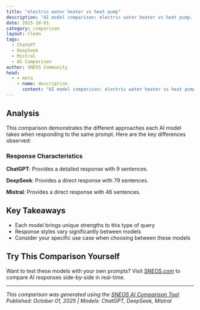 ```yaml
---
title: "electric water heater vs heat pump"
description: "AI model comparison: electric water heater vs heat pump..."
date: 2025-10-01
category: comparison
layout: Clean
tags:
  - ChatGPT
  - DeepSeek
  - Mistral
  - AI Comparison
author: SNEOS Community
head:
  - - meta
    - name: description
      content: "AI model comparison: electric water heater vs heat pump..."
---
```


<ChatComparison
  title="electric water heater vs heat pump"
  prompt="electric water heater vs heat pump"
  :responses='{"ChatGPT": "Certainly! Here\u0027s a comparison between an electric water heater and a heat pump water heater to help you understand their differences, advantages, and disadvantages:\n\n### Electric Water Heater\n**How it works:** \nAn electric water heater uses electric resistance coils to heat the water directly. Electricity passes through heating elements, which generate heat and warm the water in the tank.\n\n**Pros:** \n- Generally lower upfront cost \n- Simple technology, widely available \n- Easy to install and maintain \n- Reliable and quick heating\n\n**Cons:** \n- Higher operating costs due to electricity consumption \n- Less energy-efficient (typically around 90% efficiency) \n- Higher environmental impact if electricity comes from fossil fuels \n- Can increase electric bills significantly\n\n---\n\n### Heat Pump Water Heater (HPWH)\n**How it works:** \nA heat pump water heater extracts heat from the surrounding air and transfers it to the water. It works like an air conditioner or refrigerator in reverse, using electricity to move heat rather than generate it directly.\n\n**Pros:** \n- Much higher efficiency (200-300%) due to heat transfer method \n- Lower operating costs and energy bills \n- Environmentally friendly, especially when powered by renewable energy \n- Can cool and dehumidify the surrounding air (depending on installation)\n\n**Cons:** \n- Higher upfront cost for purchase and installation \n- Requires more space and good ventilation (needs air source) \n- Slower heating compared to electric resistance heaters \n- May be less effective in very cold climates unless specially designed\n\n---\n\n### Summary \n| Feature | Electric Water Heater | Heat Pump Water Heater |\n|-----------------------|--------------------------------|---------------------------------|\n| Initial Cost | Lower | Higher |\n| Operating Cost | Higher | Lower |\n| Energy Efficiency | ~90% | 200-300% |\n| Environmental Impact | Higher | Lower |\n| Installation Space | Compact | Requires more space/ventilation |\n| Heating Speed | Faster | Slower |\n| Best Climate | All climates | Moderate to warm climates |\n\n---\n\n### Which one to choose? \n- If you want lower upfront cost and straightforward installation, and don\u2019t mind higher electricity bills, an electric water heater is suitable. \n- If you want to save on operating costs and are environmentally conscious, and you have space and suitable climate conditions, a heat pump water heater is typically a better choice in the long run.\n\nIf you need advice tailored to your location and usage, feel free to ask!", "DeepSeek": "Of course. This is a classic \u0022it depends\u0022 question, but understanding the pros and cons of each will make the right choice clear for your situation.\n\nLet\u0027s break down the key differences between a standard electric resistance water heater and a heat pump water heater (HPWH).\n\n### At a Glance: Quick Comparison Table\n\n| Feature | Electric Resistance Water Heater | Heat Pump Water Heater (HPWH) |\n| :--- | :--- | :--- |\n| **How It Works** | Uses electric heating elements (like a giant kettle) to heat water directly. | Uses a refrigerator-like cycle to move heat from the surrounding air into the water. It\u0027s a \u0022heat mover.\u0022 |\n| **Energy Efficiency** | **Very Low.** 100% efficient (1 unit of electricity = 1 unit of heat). | **Extremely High.** 200-400% efficient (1 unit of electricity = 2-4 units of heat). |\n| **Operating Cost** | **High.** The most expensive common way to heat water. | **Very Low.** Can cut water heating costs by 50-75%. |\n| **Upfront Cost** | **Low.** $300 - $1,500 for the unit. | **High.** $1,200 - $2,500\u002B for the unit, before incentives. |\n| **Installation** | Simple, often a direct replacement. | More complex. Needs specific space/airflow requirements. |\n| **Heating Speed** | Fast recovery. Good for high-demand households. | Slower recovery. May require careful sizing or a \u0022hybrid\u0022 mode. |\n| **Climate Dependence** | Works the same everywhere, anytime. | **Best in warm climates.** Less efficient in cold spaces (e.g., a chilly basement in winter). |\n| **Lifespan** | 10-15 years | 10-15 years (but often with a longer warranty on key components) |\n| **Cooling/Dehumidifying** | No | **Yes.** Actively cools and dehumidifies the space it\u0027s in. |\n| **Noise Level** | Silent | Noticeable. Sounds like a small refrigerator or window AC unit. |\n\n---\n\n### Deep Dive: Pros and Cons\n\n#### Electric Resistance Water Heater\n\nThis is the traditional, simple tank-style heater you\u0027ll find in most homes.\n\n* **Pros:**\n * **Lower Purchase Price:** Significantly cheaper to buy initially.\n * **Simple Installation:** A straightforward replacement for an existing electric unit.\n * **Reliable \u0026 Widespread:** Simple technology with readily available parts and technicians.\n * **Unlimited Location:** Can be installed in a small closet or conditioned space without issue.\n * **Fast Hot Water Recovery:** Heats water quickly, making it suitable for back-to-back showers.\n\n* **Cons:**\n * **Very High Operating Costs:** This is the biggest drawback. It is the most expensive way to heat water, often accounting for 15-25% of a home\u0027s total electricity bill.\n * **High Carbon Footprint:** If your grid electricity comes from fossil fuels, this method has a large associated carbon footprint.\n\n#### Heat Pump Water Heater (HPWH)\n\nThis is the energy-efficient superstar, but it comes with specific requirements.\n\n* **Pros:**\n * **Massive Energy Savings:** The #1 reason to buy one. It can cut your water heating bill by more than half.\n * **Eco-Friendly:** Drastically reduces your home\u0027s carbon emissions from water heating.\n * **Cooling \u0026 Dehumidification:** A fantastic bonus in hot, humid climates like a garage or basement in the South. It can act like a small dehumidifier.\n * **Federal \u0026 Local Incentives:** Often eligible for significant rebates and tax credits (e.g., the US 30% federal tax credit up to $2,000), which can drastically reduce the effective purchase price.\n\n* **Cons:**\n * **High Upfront Cost:** The unit itself is 2-3 times the price of a standard electric model.\n * **Space \u0026 Climate Requirements:** Needs to be in a location that stays between **40\u00B0F - 90\u00B0F (4\u00B0C - 32\u00B0C)** and has at least **700 cubic feet** of air space (e.g., a 7\u0027x10\u0027x10\u0027 room). In a cold basement, it will be inefficient and may have to use its built-in, less-efficient electric resistance elements as a backup.\n * **Slower Recovery Rate:** It heats water more slowly. A large family that uses hot water in quick succession might run out and need to wait.\n * **Noise:** It is not silent. The compressor and fan can be bothersome if installed near living spaces.\n * **More Complex Installation \u0026 Repair:** Requires a qualified technician and may need a condensate drain line.\n\n---\n\n### Which One Should You Choose?\n\n**Choose a Standard Electric Water Heater if:**\n\n* **Your budget is tight upfront.**\n* You need a simple, direct replacement and don\u0027t want to deal with complex installation.\n* The heater will be located in a small, conditioned closet with no ventilation.\n* You live in a very cold climate and the heater would be installed in an unheated space.\n* Noise is a major concern.\n\n**Choose a Heat Pump Water Heater if:**\n\n* **Your primary goal is to save money on your utility bills in the long run.**\n* You plan to stay in your home long enough to recoup the higher upfront cost (typically 3-7 years, faster with incentives).\n* The heater will be installed in a space that meets the size and temperature requirements (e.g., a garage, basement, or utility room in a temperate climate).\n* You want to reduce your carbon footprint.\n* You can take advantage of federal, state, or utility rebates to lower the initial cost.\n* The bonus dehumidification/cooling would be beneficial for the installation space.\n\n### The Verdict\n\nFor the vast majority of people replacing an old, inefficient electric water heater, **the Heat Pump Water Heater is the superior financial and environmental choice,** provided the installation location is suitable. The long-term savings on your electricity bill will far outweigh the higher purchase price.\n\nThe standard electric water heater remains a good, simple, and affordable solution for those with specific constraints like location, budget, or a need for very high, rapid hot water demand.", "Mistral": "Choosing between an electric water heater and a heat pump water heater depends on various factors, including energy efficiency, cost, climate, and specific needs. Here\u0027s a comparison to help you understand the differences:\n\n### Electric Water Heater\n\n**Pros:**\n1. **Initial Cost:** Generally less expensive to purchase and install compared to heat pump water heaters.\n2. **Simplicity:** Easy to install and maintain.\n3. **Space:** Requires less space compared to heat pump water heaters.\n4. **Versatility:** Can be installed in various locations, including basements, garages, and closets.\n\n**Cons:**\n1. **Energy Efficiency:** Less energy-efficient compared to heat pump water heaters.\n2. **Operating Costs:** Higher operating costs due to the need for continuous electrical energy to heat water.\n3. **Environmental Impact:** Higher carbon footprint due to higher energy consumption.\n\n### Heat Pump Water Heater\n\n**Pros:**\n1. **Energy Efficiency:** Significantly more energy-efficient than traditional electric water heaters. They can be up to 2-3 times more efficient.\n2. **Operating Costs:** Lower operating costs due to reduced energy consumption.\n3. **Environmental Impact:** Lower carbon footprint due to reduced energy use.\n4. **Cooling Effect:** Can provide a cooling effect in the space where they are installed, which can be beneficial in warm climates.\n\n**Cons:**\n1. **Initial Cost:** Higher initial cost for purchase and installation.\n2. **Space Requirements:** Requires more space for installation, typically needing a minimum of 1,000 cubic feet of air space around the unit.\n3. **Climate Dependence:** Performance can be affected by ambient temperature. They work best in climates where the temperature is between 40\u00B0F and 90\u00B0F (4\u00B0C and 32\u00B0C).\n4. **Noise:** Can be noisier than traditional electric water heaters due to the operation of the compressor and fan.\n\n### Key Considerations\n\n1. **Climate:** Heat pump water heaters are more suitable for warmer climates. In colder climates, they may not perform as efficiently.\n2. **Space:** Ensure you have enough space for a heat pump water heater, as they require more room than traditional electric models.\n3. **Budget:** Consider both the initial cost and long-term operating costs. While heat pump water heaters have a higher upfront cost, they can save money over time due to lower energy bills.\n4. **Energy Efficiency:** If energy efficiency and environmental impact are important to you, a heat pump water heater is generally the better choice.\n\n### Conclusion\n\nIf you prioritize energy efficiency and long-term savings, and you live in a suitable climate with adequate space, a heat pump water heater is likely the better option. However, if you need a more affordable upfront solution with simpler installation and maintenance, an electric water heater might be more suitable.\n\nAlways consult with a professional to assess your specific needs and circumstances before making a decision."}' 
  published-date="17:34"
/>

## Analysis

This comparison demonstrates the different approaches each AI model takes when responding to the same prompt. Here are the key differences observed:

### Response Characteristics

**ChatGPT**: Provides a detailed response with 9 sentences. 

**DeepSeek**: Provides a direct response with 79 sentences. 

**Mistral**: Provides a direct response with 46 sentences. 

## Key Takeaways

- Each model brings unique strengths to this type of query
- Response styles vary significantly between models
- Consider your specific use case when choosing between these models

## Try This Comparison Yourself

Want to test these models with your own prompts? Visit [SNEOS.com](https://sneos.com) to compare AI responses side-by-side in real-time.

---

*This comparison was generated using the [SNEOS AI Comparison Tool](https://sneos.com)*
*Published: October 01, 2025 | Models: ChatGPT, DeepSeek, Mistral*
